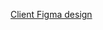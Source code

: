 [Client Figma design](https://www.figma.com/file/YhHQsLvVcs2xNd19Hl5EKx/Software-Project?node-id=4%3A37)
